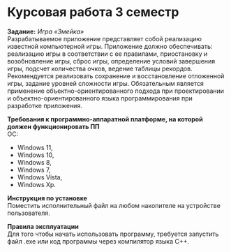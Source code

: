# Курсовая работа 3 семестр

**Задание:** _Игра «Змейка»_<br>
Разрабатываемое приложение представляет собой реализацию известной компьютерной игры. Приложение должно обеспечивать: реализацию игры в соответствии с ее правилами, приостановку и возобновление игры, сброс игры, определение условий завершения игры, подсчет количества очков, ведение таблицы рекордов. Рекомендуется реализовать сохранение и восстановление отложенной игры, задание уровней сложности игры. Обязательным является применение объектно-ориентированного подхода при проектировании и объектно-ориентированного языка программирования при разработке приложения.

**Требования к программно-аппаратной платформе, на которой должен функционировать ПП**<br>
ОС: 
 * Windows 11,
 * Windows 10,
 * Windows 8,
 * Windows 7,
 * Windows Vista,
 * Windows Xp.

**Инструкция по установке**<br>
Поместить исполнительный файл на любом накопителе на устройстве пользователя.

**Правила эксплуатации**<br>
Для того чтобы начать использовать программу, требуется запустить файл .exe или код программы через компилятор языка С++. 

